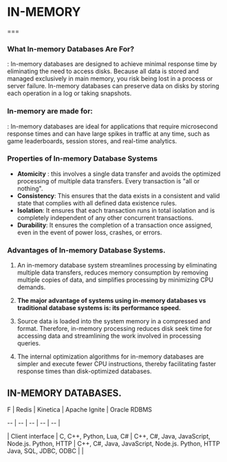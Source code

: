  

<h1>IN-MEMORY</h1>
===


### What In-memory Databases Are For? 

: In-memory databases are designed to achieve minimal response time by eliminating the need to access disks. Because all data is stored and managed exclusively in main memory, you risk being lost in a process or server failure. In-memory databases can preserve data on disks by storing each operation in a log or taking snapshots. 

 

### In-memory are made for: 

: In-memory databases are ideal for applications that require microsecond response times and can have large spikes in traffic at any time, such as game leaderboards, session stores, and real-time analytics. 

 

### Properties of In-memory Database Systems 

- **Atomicity** : this involves a single data transfer and avoids the optimized processing of multiple data transfers. Every transaction is "all or nothing". 
- **Consistency**: This ensures that the data exists in a consistent and valid state that complies with all defined data existence rules. 
- **Isolation**: It ensures that each transaction runs in total isolation and is completely independent of any other concurrent transactions. 
- **Durability**: It ensures the completion of a transaction once assigned, even in the event of power loss, crashes, or errors. 

 

### Advantages of In-memory Database Systems.

1. An in-memory database system streamlines processing by eliminating multiple data transfers, reduces memory consumption by removing multiple copies of data, and simplifies processing by minimizing CPU demands. 

2. __The major advantage of systems using in-memory databases vs traditional database systems is: its performance speed.__ 

3. Source data is loaded into the system memory in a compressed and  format. Therefore, in-memory processing reduces disk seek time for accessing data and streamlining the work involved in processing queries. 

4. The internal optimization algorithms for in-memory databases are simpler and execute fewer CPU instructions, thereby facilitating faster response times than disk-optimized databases. 


## IN-MEMORY DATABASES.

 F   | Redis | Kinetica | Apache Ignite | Oracle RDBMS 

-- | -- | -- | -- | -- |

|	Client interface | C, C++, Python, Lua, C# | C++, C#, Java, JavaScript, Node.js. Python, HTTP | C++, C#, Java, JavaScript, Node.js. Python, HTTP	Java, SQL, JDBC, ODBC | |



